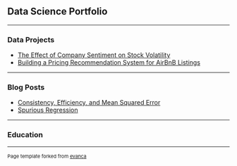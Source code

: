 ## Data Science Portfolio

---

### Data Projects 

- [The Effect of Company Sentiment on Stock Volatility](/stock_volatility/stock_volatility.md)
- [Building a Pricing Recommendation System for AirBnB Listings](/airbnb_pricing/airbnb_pricing.md)

---

### Blog Posts

- [Consistency, Efficiency, and Mean Squared Error](/consistency/consistency.md)
- [Spurious Regression](/spurious_regression/spurious_regression.md)

---

### Education


---
<p style="font-size:11px">Page template forked from <a href="https://github.com/evanca/quick-portfolio">evanca</a></p>
<!-- Remove above link if you don't want to attibute -->
